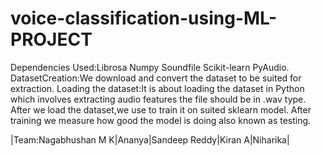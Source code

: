 # voice-classification-using-ML-PROJECT
Dependencies Used:Librosa Numpy Soundfile Scikit-learn PyAudio.
DatasetCreation:We download and convert the dataset to be suited for extraction.
Loading the dataset:It is about loading the dataset in Python which involves extracting audio features the file should be in .wav type.
After we load the dataset,we use to train it on suited sklearn model. After training we measure how good the model is doing also known as testing.

|Team:Nagabhushan M K|Ananya|Sandeep Reddy|Kiran A|Niharika|
